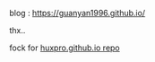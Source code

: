 blog : https://guanyan1996.github.io/


thx..

fock for [huxpro.github.io repo](https://github.com/Huxpro/huxpro.github.io)
